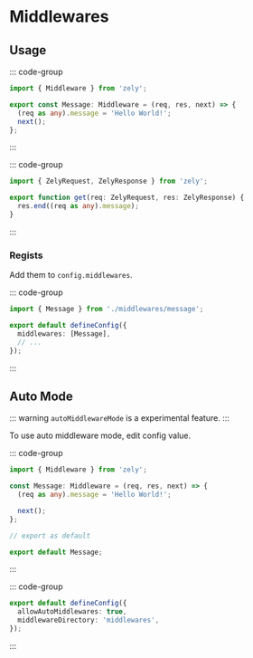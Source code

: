 # Middlewares

## Usage

::: code-group

```ts [middlewares/message.ts]
import { Middleware } from 'zely';

export const Message: Middleware = (req, res, next) => {
  (req as any).message = 'Hello World!';
  next();
};
```

:::

::: code-group

```ts [pages/index.ts]
import { ZelyRequest, ZelyResponse } from 'zely';

export function get(req: ZelyRequest, res: ZelyResponse) {
  res.end((req as any).message);
}
```

:::

### Regists

Add them to `config.middlewares`.

::: code-group

```ts [zely.config.ts]
import { Message } from './middlewares/message';

export default defineConfig({
  middlewares: [Message],
  // ...
});
```

:::

## Auto Mode

::: warning
`autoMiddlewareMode` is a experimental feature.
:::

To use auto middleware mode, edit config value.

::: code-group

```ts [middlewares/message.ts]
import { Middleware } from 'zely';

const Message: Middleware = (req, res, next) => {
  (req as any).message = 'Hello World!';

  next();
};

// export as default

export default Message;
```

:::

::: code-group

```ts [zely.config.ts]
export default defineConfig({
  allowAutoMiddlewares: true,
  middlewareDirectory: 'middlewares',
});
```

:::

